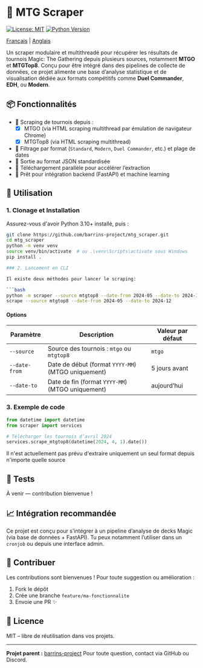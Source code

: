 # 🧙 MTG Scraper

[![License: MIT](https://img.shields.io/badge/License-MIT-blue.svg)](LICENSE)
[![Python Version](https://img.shields.io/badge/python-3.10+-blue.svg)](https://www.python.org/downloads/)

[Français](https://github.com/barrins-project/mtg_scraper/blob/main/README.md) | [Anglais](https://github.com/barrins-project/mtg_scraper/blob/main/README_EN.md)

Un scraper modulaire et multithreadé pour récupérer les résultats de tournois Magic: The Gathering depuis plusieurs sources, notamment **MTGO** et **MTGTop8**.
Conçu pour être intégré dans des pipelines de collecte de données, ce projet alimente une base d’analyse statistique et de visualisation dédiée aux formats compétitifs comme **Duel Commander**, **EDH**, ou **Modern**.

## 📦 Fonctionnalités

- 🔎 Scraping de tournois depuis :
  - [x] MTGO (via HTML scraping multithread par émulation de navigateur Chrome)
  - [x] MTGTop8 (via HTML scraping multithread)
- 📅 Filtrage par format (`Standard`, `Modern`, `Duel Commander`, etc.) et plage de dates
- 📂 Sortie au format JSON standardisée
- 🧵 Téléchargement parallèle pour accélérer l’extraction
- 🧪 Prêt pour intégration backend (FastAPI) et machine learning

## 🚀 Utilisation

### 1. Clonage et Installation

Assurez-vous d'avoir Python 3.10+ installé, puis :

```bash
git clone https://github.com/barrins-project/mtg_scraper.git
cd mtg_scraper
python -m venv venv
source venv/bin/activate  # ou .\venv\Scripts\activate sous Windows
pip install .

### 2. Lancement en CLI

Il existe deux méthodes pour lancer le scraping:

```bash
python -m scraper --source mtgtop8 --date-from 2024-05 --date-to 2024-12
scrape --source mtgtop8 --date-from 2024-05 --date-to 2024-12
```

#### Options

| Paramètre     | Description                                        | Valeur par défaut |
| ------------- | -------------------------------------------------- | ----------------- |
| `--source`    | Source des tournois : `mtgo` ou `mtgtop8`          | `mtgo`            |
| `--date-from` | Date de début (format `YYYY-MM`) (MTGO uniquement) | 5 jours avant     |
| `--date-to`   | Date de fin (format `YYYY-MM`) (MTGO uniquement)   | aujourd’hui       |

### 3. Exemple de code

```python
from datetime import datetime
from scraper import services

# Télécharger les tournois d’avril 2024
services.scrape_mtgtop8(datetime(2024, 4, 1).date())
```

Il n'est actuellement pas prévu d'extraire uniquement un seul format depuis n'importe quelle
source

## 🧪 Tests

À venir — contribution bienvenue !

## 📈 Intégration recommandée

Ce projet est conçu pour s’intégrer à un pipeline d’analyse de decks Magic (via base de données + FastAPI).
Tu peux notamment l’utiliser dans un `cronjob` ou depuis une interface admin.

## 🤝 Contribuer

Les contributions sont bienvenues ! Pour toute suggestion ou amélioration :

1. Fork le dépôt
2. Crée une branche `feature/ma-fonctionnalite`
3. Envoie une PR ✨

## 📜 Licence

MIT – libre de réutilisation dans vos projets.

---

**Projet parent :** [barrins-project](https://github.com/barrins-project)
Pour toute question, contact via GitHub ou Discord.
